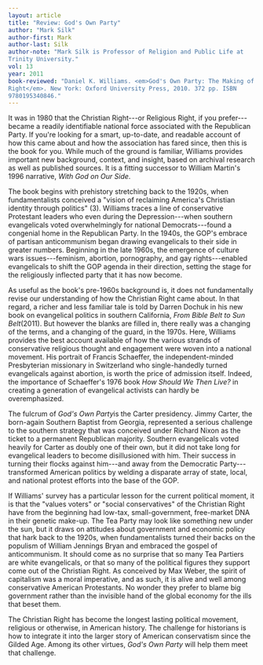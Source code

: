 ```yaml
---
layout: article
title: "Review: God's Own Party"
author: "Mark Silk"
author-first: Mark
author-last: Silk
author-note: "Mark Silk is Professor of Religion and Public Life at
Trinity University."
vol: 13
year: 2011
book-reviewed: "Daniel K. Williams. <em>God's Own Party: The Making of the Christian
Right</em>. New York: Oxford University Press, 2010. 372 pp. ISBN
9780195340846."
---
```


It was in 1980 that the Christian Right---or Religious Right, if you
prefer---became a readily identifiable national force associated with the
Republican Party. If you're looking for a smart, up-to-date, and
readable account of how this came about and how the association has
fared since, then this is the book for you. While much of the ground is
familiar, Williams provides important new background, context, and
insight, based on archival research as well as published sources. It is
a fitting successor to William Martin's 1996 narrative, *With God on Our
Side*.

The book begins with prehistory stretching back to the 1920s, when
fundamentalists conceived a "vision of reclaiming America's Christian
identity through politics" (3). Williams traces a line of conservative
Protestant leaders who even during the Depression---when southern
evangelicals voted overwhelmingly for national Democrats---found a
congenial home in the Republican Party. In the 1940s, the GOP's embrace
of partisan anticommunism began drawing evangelicals to their side in
greater numbers. Beginning in the late 1960s, the emergence of culture
wars issues---feminism, abortion, pornography, and gay rights---enabled
evangelicals to shift the GOP agenda in their direction, setting the
stage for the religiously inflected party that it has now become.

As useful as the book's pre-1960s background is, it does not
fundamentally revise our understanding of how the Christian Right came
about. In that regard, a richer and less familiar tale is told by Darren
Dochuk in his new book on evangelical politics in southern California,
*From Bible Belt to Sun Belt*(2011). But however the blanks are filled
in, there really was a changing of the terms, and a changing of the
guard, in the 1970s. Here, Williams provides the best account available
of how the various strands of conservative religious thought and
engagement were woven into a national movement. His portrait of Francis
Schaeffer, the independent-minded Presbyterian missionary in Switzerland
who single-handedly turned evangelicals against abortion, is worth the
price of admission itself. Indeed, the importance of Schaeffer's 1976
book *How Should We Then Live?* in creating a generation of evangelical
activists can hardly be overemphasized.

The fulcrum of *God's Own Party*is the Carter presidency. Jimmy Carter,
the born-again Southern Baptist from Georgia, represented a serious
challenge to the southern strategy that was conceived under Richard
Nixon as the ticket to a permanent Republican majority. Southern
evangelicals voted heavily for Carter as doubly one of their own, but it
did not take long for evangelical leaders to become disillusioned with
him. Their success in turning their flocks against him---and away from the
Democratic Party---transformed American politics by welding a disparate
array of state, local, and national protest efforts into the base of the
GOP.

If Williams' survey has a particular lesson for the current political
moment, it is that the "values voters" or "social conservatives" of the
Christian Right have from the beginning had low-tax, small-government,
free-market DNA in their genetic make-up. The Tea Party may look like
something new under the sun, but it draws on attitudes about government
and economic policy that hark back to the 1920s, when fundamentalists
turned their backs on the populism of William Jennings Bryan and
embraced the gospel of anticommunism. It should come as no surprise that
so many Tea Partiers are white evangelicals, or that so many of the
political figures they support come out of the Christian Right. As
conceived by Max Weber, the spirit of capitalism was a moral imperative,
and as such, it is alive and well among conservative American
Protestants. No wonder they prefer to blame big government rather than
the invisible hand of the global economy for the ills that beset them.

The Christian Right has become the longest lasting political movement,
religious or otherwise, in American history. The challenge for
historians is how to integrate it into the larger story of American
conservatism since the Gilded Age. Among its other virtues, *God's Own
Party* will help them meet that challenge.
